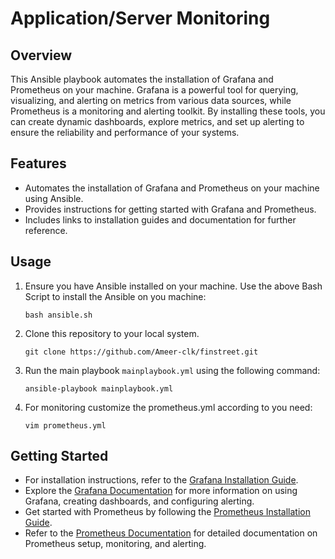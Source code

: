 # Application/Server Monitoring

## Overview
This Ansible playbook automates the installation of Grafana and Prometheus on your machine. Grafana is a powerful tool for querying, visualizing, and alerting on metrics from various data sources, while Prometheus is a monitoring and alerting toolkit. By installing these tools, you can create dynamic dashboards, explore metrics, and set up alerting to ensure the reliability and performance of your systems.

## Features
- Automates the installation of Grafana and Prometheus on your machine using Ansible.
- Provides instructions for getting started with Grafana and Prometheus.
- Includes links to installation guides and documentation for further reference.

## Usage
1. Ensure you have Ansible installed on your machine. Use the above Bash Script to install the Ansible on you machine:
    ```
    bash ansible.sh

     ```

2. Clone this repository to your local system.

    ```
    git clone https://github.com/Ameer-clk/finstreet.git
    
   ```

3. Run the main playbook `mainplaybook.yml` using the following command:
   
   ```
   ansible-playbook mainplaybook.yml

    ```

4. For monitoring customize the prometheus.yml according to you need:

    ```
    vim prometheus.yml

   ```

## Getting Started
- For installation instructions, refer to the [Grafana Installation Guide](https://grafana.com/docs/grafana/latest/setup-grafana/installation/).
- Explore the [Grafana Documentation](https://grafana.com/docs/) for more information on using Grafana, creating dashboards, and configuring alerting.
- Get started with Prometheus by following the [Prometheus Installation Guide](https://prometheus.io/docs/prometheus/latest/installation/).
- Refer to the [Prometheus Documentation](https://prometheus.io/docs/) for detailed documentation on Prometheus setup, monitoring, and alerting.

